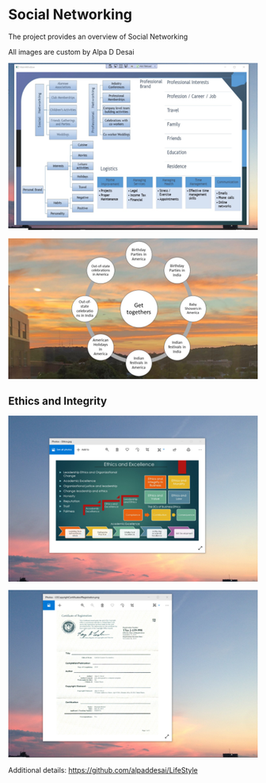 # Social Networking 

The project provides an overview of Social Networking 

All images are custom by Alpa D Desai

![image](SocialNetworking.png)

![image](SocialParties.jpg)

## Ethics and Integrity
![image](EthicsandExcellence.png)

![image](USCopyrightCertificate.png)

Additional details: https://github.com/alpaddesai/LifeStyle
